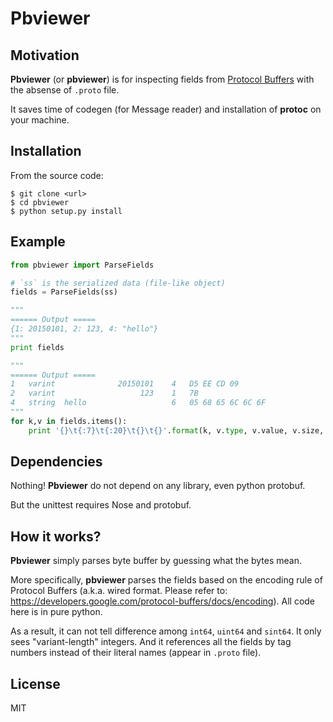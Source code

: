 # Pbviewer

## Motivation

**Pbviewer** (or **pbviewer**) is for inspecting fields from [Protocol Buffers](https://developers.google.com/protocol-buffers/) with the absense of `.proto` file.

It saves time of codegen (for Message reader) and installation of **protoc** on your machine.

## Installation

From the source code:

```basic
$ git clone <url> 
$ cd pbviewer
$ python setup.py install
```

## Example

```python
from pbviewer import ParseFields

# `ss` is the serialized data (file-like object)
fields = ParseFields(ss)

"""
====== Output =====
{1: 20150101, 2: 123, 4: "hello"}
"""
print fields

"""
====== Output =====
1	varint 	            20150101	4	D5 EE CD 09
2	varint 	                 123	1	7B
4	string 	hello               	6	05 68 65 6C 6C 6F
"""
for k,v in fields.items():
    print '{}\t{:7}\t{:20}\t{}\t{}'.format(k, v.type, v.value, v.size, v.hex)
```

## Dependencies

Nothing! **Pbviewer** do not depend on any library, even python protobuf.

But the unittest requires Nose and protobuf.

## How it works?

**Pbviewer** simply parses byte buffer by guessing what the bytes mean. 

More specifically, **pbviewer** parses the fields based on the encoding rule of Protocol Buffers (a.k.a. wired format. Please refer to: https://developers.google.com/protocol-buffers/docs/encoding). All code here is in pure python.

As a result, it can not tell difference among `int64`, `uint64` and `sint64`. It only sees "variant-length" integers. And it references all the fields by tag numbers instead of their literal names (appear in `.proto` file).

## License

MIT